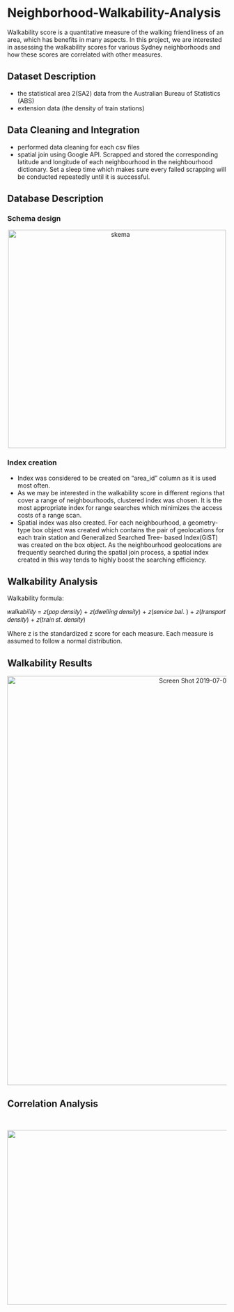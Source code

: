 # Neighborhood-Walkability-Analysis

Walkability score is a quantitative measure of the walking friendliness of an area, which has benefits in many aspects. In this project, we are interested in assessing the walkability scores for various Sydney neighborhoods and how these scores are correlated with other measures. 

## Dataset Description
* the statistical area 2(SA2) data from the Australian Bureau of Statistics (ABS)
* extension data (the density of train stations)

## Data Cleaning and Integration
* performed data cleaning for each csv files 
* spatial join using Google API. Scrapped and stored the corresponding latitude and longitude of each neighbourhood in the neighbourhood dictionary. Set a sleep time which makes sure every failed scrapping will be conducted repeatedly until it is successful.

## Database Description
### Schema design
<p align="center">
<img width="500" alt="skema" src="https://user-images.githubusercontent.com/46860162/60764275-0fc64200-a0ca-11e9-8784-d94c97d5dbd7.PNG">
</p>

### Index creation
- Index was considered to be created on “area_id” column as it is used most often. 
- As we may be interested in the walkability score in different regions that cover a range of neighbourhoods, clustered index was chosen. It is the most appropriate index for range searches which minimizes the access costs of a range scan.
- Spatial index was also created. For each neighbourhood, a geometry-type box object was created which contains the pair of geolocations for each train station and Generalized Searched Tree- based Index(GiST) was created on the box object. As the neighbourhood geolocations are frequently searched during the spatial join process, a spatial index created in this way tends to highly boost the searching efficiency.

## Walkability Analysis

Walkability formula:

𝑤𝑎𝑙𝑘𝑎𝑏𝑖𝑙𝑖𝑡𝑦 = 𝑧(𝑝𝑜𝑝 𝑑𝑒𝑛𝑠𝑖𝑡𝑦) + 𝑧(𝑑𝑤𝑒𝑙𝑙𝑖𝑛𝑔 𝑑𝑒𝑛𝑠𝑖𝑡𝑦) + 𝑧(𝑠𝑒𝑟𝑣𝑖𝑐𝑒 𝑏𝑎𝑙. ) + 𝑧(𝑡𝑟𝑎𝑛𝑠𝑝𝑜𝑟𝑡 𝑑𝑒𝑛𝑠𝑖𝑡𝑦) + 𝑧(𝑡𝑟𝑎𝑖𝑛 𝑠𝑡. 𝑑𝑒𝑛𝑠𝑖𝑡𝑦)

Where z is the standardized z score for each measure. Each measure is assumed to follow a normal distribution.

## Walkability Results
<p align="center">
<img width="937" alt="Screen Shot 2019-07-07 at 9 04 51 pm" src="https://user-images.githubusercontent.com/46860162/60767409-0903f300-a0fb-11e9-8507-2ad88990165f.png">
</p>

## Correlation Analysis
<br/>

<p align="center">
  <img width="700" height="400" src="https://user-images.githubusercontent.com/46860162/60764092-b3f9ba00-a0c5-11e9-9628-aa43a2f3bec0.png">
</p>

